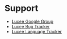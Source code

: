 # Support

* [Lucee Google Group](https://groups.google.com/forum/#!forum/lucee)
* [Lucee Bug Tracker](https://luceeserver.atlassian.net/)
* [Lucee Language Tracker](http://lang.lucee.org/)

